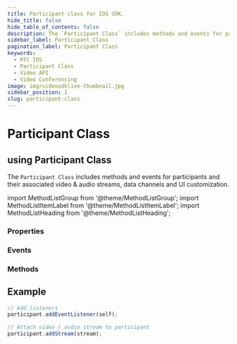```yaml
---
title: Participant class for IOS SDK.
hide_title: false
hide_table_of_contents: false
description: The `Participant Class` includes methods and events for participants and their associated video & audio streams, data channels and UI customization.
sidebar_label: Participant Class
pagination_label: Participant Class
keywords:
  - RTC IOS
  - Participant Class
  - Video API
  - Video Conferencing
image: img/videosdklive-thumbnail.jpg
sidebar_position: 1
slug: participant-class
---
```


# Participant Class

## using Participant Class

The `Participant Class` includes methods and events for participants and their associated video & audio streams, data channels and UI customization.

import MethodListGroup from '@theme/MethodListGroup';
import MethodListItemLabel from '@theme/MethodListItemLabel';
import MethodListHeading from '@theme/MethodListHeading';

### Properties

<MethodListGroup>
  <MethodListItemLabel name="__properties"  >
    <MethodListGroup>
      <MethodListHeading heading="Properties" />
      <MethodListItemLabel name="id"  type={"String"} />
      <MethodListItemLabel name="displayName"  type={"String"} />
      <MethodListItemLabel name="videoQuality"  type={"String"} />
      <MethodListItemLabel name="isLocal"  type={"Bool"} />
      <MethodListItemLabel name="streams"  type={"[String: MediaStream]"} />
    </MethodListGroup>
  </MethodListItemLabel>
</MethodListGroup>

### Events

<MethodListGroup>
  <MethodListItemLabel name="__events" >
    <MethodListGroup>
      <MethodListHeading heading="Events" />
      <MethodListItemLabel name="addEventListener(_ listener: ParticipantEventListener)"  type={"void"} />
      <MethodListItemLabel name="removeEventListener(_ listener: ParticipantEventListener))"  type={"void"} />
    </MethodListGroup>
  </MethodListItemLabel>
</MethodListGroup>

### Methods

<MethodListGroup>
  <MethodListItemLabel name="__methods" >
    <MethodListGroup>
      <MethodListHeading heading="Methods" />
      <MethodListGroup>
        <MethodListHeading heading="addStream(stream): void" />
        <MethodListItemLabel name="stream"  type={"MediaStream"} />
      </MethodListGroup>
      <MethodListGroup>
        <MethodListHeading heading="removeStream(streamId): void" />
        <MethodListItemLabel name="streamId"  type={"String"} />
      </MethodListGroup>
    </MethodListGroup>
  </MethodListItemLabel>
</MethodListGroup>

## Example

```js title="Play with meeting instance"
// Add listeners
participant.addEventListener(self);

// Attach video / audio stream to participant
participant.addStream(stream);
```
